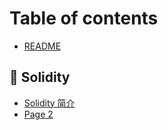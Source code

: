 # Table of contents

* [README](README.md)

## 📝 Solidity

* [Solidity 简介](solidity/solidity-jian-jie.md)
* [Page 2](solidity/page-2.md)
